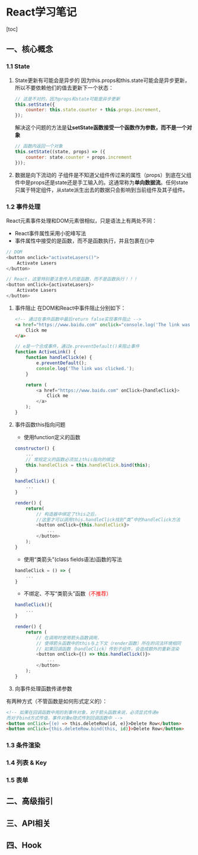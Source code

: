 # React学习笔记

[toc]

## 一、核心概念

### 1.1 State

1. State更新有可能会是异步的
因为this.props和this.state可能会是异步更新，所以不要依赖他们的值去更新下一个状态：

    ```js
    // 这是不对的，因为props和state可能是异步更新
    this.setState({
        counter: this.state.counter + this.props.increment,
    });
    ```

    解决这个问题的方法是**让setState函数接受一个函数作为参数，而不是一个对象**

    ```js
    // 函数内返回一个对象
    this.setState((state, props) => ({
        counter: state.counter + props.increment
    }));
    ```

2. 数据是向下流动的
子组件是不知道父组件传过来的属性（props）到底在父组件中是props还是state还是手工输入的。这通常称为**单向数据流**。任何state只属于特定组件，从state派生出去的数据只会影响到当前组件及其子组件。

### 1.2 事件处理

React元素事件处理和DOM元素很相似，只是语法上有两处不同：

- React事件属性采用小驼峰写法
- 事件属性中接受的是函数，而不是函数执行，并且包裹在{}中

```js
// DOM
<button onclick="activateLasers()">
    Activate Lasers
</button>
```

```js
// React，这里特别要注意传入的是函数，而不是函数执行！！！
<button onClick={activateLasers}>
    Activate Lasers
</button>
```

1. 事件阻止
在DOM和React中事件阻止分别如下：

    ```html
    <!-- 通过在事件函数中最后return false实现事件阻止 -->
    <a href="https://www.baidu.com" onclick="console.log('The link was clicked'); return false">
        Click me
    </a>
    ```

    ```js
    // e是一个合成事件，通过e.preventDefault()来阻止事件
    function ActiveLink() {
        function handleClick(e) {
            e.preventDefault();
            console.log('The link was clicked.');
        }

        return (
            <a href="https://www.baidu.com" onClick={handleClick}>
                Click me
            </a>
        );
    }
    ```

2. 事件函数this指向问题

    - 使用function定义的函数

    ```js
    constructor() {
        ...
        // 常规定义的函数必须加上this指向的绑定
        this.handleClick = this.handleClick.bind(this);
    }

    handleClick() {
        ...
    }

    render() {
        return(
            // 构造器中绑定了this之后，
            //这里才可以调用this.handleClick找到“类”中的handleClick方法
            <button onClick={this.handleClick}>
                ...
            </button>
        );
    }
    ```

    - 使用“类箭头”(class fields语法)函数的写法

    ```js
    handleClick = () => {
        ...
    }
    ```

    - 不绑定、不写“类箭头”函数<font color='red'>（不推荐）</font>

    ```js
    handleClick(){
        ...
    }

    render() {
        return (
            // 在调用时使用箭头函数调用，
            // 使得箭头函数中的this与上下文（render函数）所在的词法环境相同
            // 如果回调函数（handleClick）传到子组件，会造成额外的重新渲染
            <button onClick={() => this.handleClick()}>
                ...
            </button>
        );
    }
    ```

3. 向事件处理函数传递参数

有两种方式（不管函数是如何形式定义的）：

```html
<!-- 如果在回调函数中用的到事件对象，对于箭头函数来说，必须显式传递e
而对于bind方式传值，事件对象e隐式传到回调函数中 -->
<button onClick={(e) => this.deleteRow(id, e)}>Delete Row</button>
<button onClick={this.deleteRow.bind(this, id)}>Delete Row</button>
```

### 1.3 条件渲染

### 1.4 列表 & Key

### 1.5 表单

## 二、高级指引

## 三、API相关

## 四、Hook
